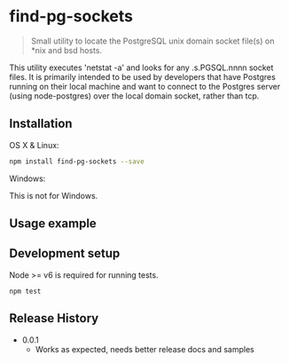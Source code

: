 # find-pg-sockets
> Small utility to locate the PostgreSQL unix domain socket file(s) on *nix and bsd hosts.

This utility executes 'netstat -a' and looks for any .s.PGSQL.nnnn socket files. It is primarily intended to be used by developers that have Postgres running on their local machine and want to connect to the Postgres server (using node-postgres) over the local domain socket, rather than tcp.

## Installation

OS X & Linux:

```sh
npm install find-pg-sockets --save
```

Windows:

This is not for Windows.

## Usage example


## Development setup

Node >= v6 is required for running tests.

```
npm test
```

## Release History

* 0.0.1
    * Works as expected, needs better release docs and samples
